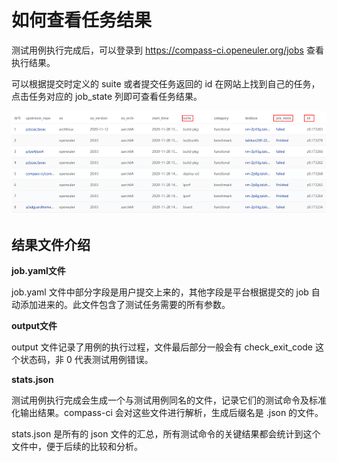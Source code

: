 # 如何查看任务结果

测试用例执行完成后，可以登录到 https://compass-ci.openeuler.org/jobs 查看执行结果。

可以根据提交时定义的 suite 或者提交任务返回的 id 在网站上找到自己的任务，点击任务对应的 job_state 列即可查看任务结果。

![](../images/jobs.png)

## 结果文件介绍

**job.yaml文件**


job.yaml 文件中部分字段是用户提交上来的，其他字段是平台根据提交的 job 自动添加进来的。此文件包含了测试任务需要的所有参数。

**output文件**

output 文件记录了用例的执行过程，文件最后部分一般会有 check_exit_code 这个状态码，非 0 代表测试用例错误。

**stats.json**

测试用例执行完成会生成一个与测试用例同名的文件，记录它们的测试命令及标准化输出结果。compass-ci 会对这些文件进行解析，生成后缀名是 .json 的文件。

stats.json 是所有的 json 文件的汇总，所有测试命令的关键结果都会统计到这个文件中，便于后续的比较和分析。
